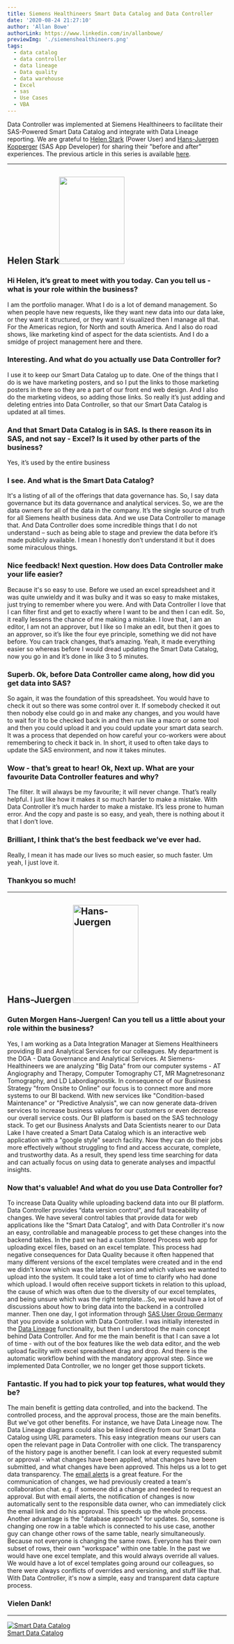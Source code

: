 ```yaml
---
title: Siemens Healthineers Smart Data Catalog and Data Controller
date: '2020-08-24 21:27:10'
author: 'Allan Bowe'
authorLink: https://www.linkedin.com/in/allanbowe/
previewImg: './siemenshealthineers.png'
tags:
  - data catalog
  - data controller
  - data lineage
  - Data quality
  - data warehouse
  - Excel
  - sas
  - Use Cases
  - VBA
---
```


Data Controller was implemented at Siemens Healthineers to facilitate their SAS-Powered Smart Data Catalog and integrate with Data Lineage reporting. We are grateful to <a href="https://www.linkedin.com/in/helen-stark-5bb15b6a/">Helen Stark</a> (Power User) and <a href="https://www.linkedin.com/in/hans-juergen-kopperger-942634b7/">Hans-Juergen Kopperger</a> (SAS App Developer) for sharing their "before and after" experiences. The previous article in this series is available <a href="https://datacontroller.io/der-touristik/">here</a>. <hr /> <h2 aria-level="2">Helen Stark<a href="https://www.linkedin.com/in/helen-stark-5bb15b6a/"><img class="alignright wp-image-1171" src="https://datacontroller.io/wp-content/uploads/2020/08/thumbnail_HStark-225x300.jpg" alt="" width="150" height="200" /></a></h2> <h3 aria-level="2"><span data-contrast="none">Hi Helen, it’s great to meet with you today. Can you tell us - what is your role within the business?</span><span data-ccp-props="{&quot;201341983&quot;:0,&quot;335559738&quot;:40,&quot;335559739&quot;:0,&quot;335559740&quot;:259}"> </span></h3> <span data-contrast="auto">I am the portfolio manager. What I do is a lot of demand management. </span><span data-contrast="auto">So</span><span data-contrast="auto"> when people have new requests, like they want new data into our data lake, or they want it structured, or they want it visualized then I manage all that. For the Americas region, for North and south America. And I also do road shows, like marketing kind of aspect for the data scientists. And I do a smidge of project management here and there.</span><span data-ccp-props="{&quot;201341983&quot;:0,&quot;335559739&quot;:160,&quot;335559740&quot;:259}"> </span> <h3 aria-level="2"><span data-contrast="none">Interesting. And what do you actually use Data Controller for?</span><span data-ccp-props="{&quot;201341983&quot;:0,&quot;335559738&quot;:40,&quot;335559739&quot;:0,&quot;335559740&quot;:259}"> </span></h3> <span data-contrast="auto">I use it to keep our Smart Data Catalog up to date. One of the things that I do is we have marketing posters, and so I put the links to those marketing posters in </span><span data-contrast="auto">there</span><span data-contrast="auto"> so they are a part of our </span><span data-contrast="auto">front end</span><span data-contrast="auto"> web design. And I also do the marketing videos, so adding those links. So really </span><span data-contrast="auto">it</span><span data-contrast="auto">’</span><span data-contrast="auto">s</span><span data-contrast="auto"> just adding and deleting entries into Data Controller, so that our Smart Data Catalog </span><span data-contrast="auto">is updated at all times</span><span data-contrast="auto">.</span><span data-ccp-props="{&quot;201341983&quot;:0,&quot;335559739&quot;:160,&quot;335559740&quot;:259}"> </span> <h3 aria-level="2"><span data-contrast="none">And that Smart Data Catalog is in SAS. Is there reason its in SAS, and not say - Excel? Is it used by other parts of the business?</span><span data-ccp-props="{&quot;201341983&quot;:0,&quot;335559738&quot;:40,&quot;335559739&quot;:0,&quot;335559740&quot;:259}"> </span></h3> <span data-contrast="auto">Yes, it’s used by the entire business</span><span data-ccp-props="{&quot;201341983&quot;:0,&quot;335559739&quot;:160,&quot;335559740&quot;:259}"> </span> <h3 aria-level="2"><span data-contrast="none">I see. And what is the Smart Data Catalog?</span><span data-ccp-props="{&quot;201341983&quot;:0,&quot;335559738&quot;:40,&quot;335559739&quot;:0,&quot;335559740&quot;:259}"> </span></h3> <span data-contrast="auto">It's a listing of all of the offerings that data governance has. So, I say data governance but its data governance and analytical services. So, we are the data owners for all of the data in the company. It’s the single source of truth for all Siemens health business data. And we use Data Controller to manage that. And Data Controller does some incredible things that I do not understand – such as being able to stage and preview the data before it’s made publicly available. I mean I honestly don’t understand it but it does some miraculous things.</span><span data-ccp-props="{&quot;201341983&quot;:0,&quot;335559739&quot;:160,&quot;335559740&quot;:259}"> </span> <h3 aria-level="2"><span data-contrast="none">Nice feedback! Next question. How does Data Controller make your life easier?</span><span data-ccp-props="{&quot;201341983&quot;:0,&quot;335559738&quot;:40,&quot;335559739&quot;:0,&quot;335559740&quot;:259}"> </span></h3> <span data-contrast="auto">Because it's so easy to use. Before we used an excel spreadsheet and it was quite unwieldy and it was bulky and it was so easy to make mistakes, just trying to remember where you were. And with Data Controller I love that I can filter first and get to exactly where I want to be and then I can edit. So, it really lessens the chance of me making a mistake. I love that, I am an editor, I am not an approver, but I like so I make an edit, but then it goes to an approver, so it’s like the four eye principle, something we did not have before. You can track changes, that’s amazing. Yeah, it made everything easier so whereas before I would dread updating the Smart Data Catalog, now you go in and it’s done in like 3 to 5 minutes.</span><span data-ccp-props="{&quot;201341983&quot;:0,&quot;335559739&quot;:160,&quot;335559740&quot;:259}"> </span> <h3 aria-level="2"><span data-contrast="none">Superb. Ok, before Data Controller came along, how did you get data into SAS?</span><span data-ccp-props="{&quot;201341983&quot;:0,&quot;335559738&quot;:40,&quot;335559739&quot;:0,&quot;335559740&quot;:259}"> </span></h3> <span data-contrast="auto">So again, it was the foundation of this spreadsheet. You would have to check it out so there was some control over it. If somebody checked it out then nobody else could go in and make any changes, and you would have to wait for it to be checked back in and then run like a macro or some tool and then you could upload it and you could update your smart data search. </span><span data-contrast="auto">I</span><span data-contrast="auto">t was a process that depended on how careful your co-workers were</span><span data-contrast="auto"> about </span><span data-contrast="auto">remembering to check it back in. In short, it used to often take days to update the SAS environment, and now it takes minutes.</span><span data-ccp-props="{&quot;201341983&quot;:0,&quot;335559739&quot;:160,&quot;335559740&quot;:259}"> </span> <h3 aria-level="2"><span data-contrast="none">Wow - that’s great to hear! Ok, Next up. What are your favourite Data Controller features and why?</span><span data-ccp-props="{&quot;201341983&quot;:0,&quot;335559738&quot;:40,&quot;335559739&quot;:0,&quot;335559740&quot;:259}"> </span></h3> <span data-contrast="auto">The filter. It will always be my favourite; it will never change. That’s really helpful. I just like how it makes it so much harder to make a mistake. With Data Controller it</span><span data-contrast="auto">’</span><span data-contrast="auto">s</span><span data-contrast="auto"> much harder to make a mistake. It’s less prone to human error. And the copy and paste </span><span data-contrast="auto">is</span><span data-contrast="auto"> so easy, and yeah, there is nothing about it that I don’t love.</span><span data-ccp-props="{&quot;201341983&quot;:0,&quot;335559739&quot;:160,&quot;335559740&quot;:259}"> </span> <h3 aria-level="2"><span data-contrast="none">Brilliant, I think that’s the best feedback we’ve ever had.</span><span data-ccp-props="{&quot;201341983&quot;:0,&quot;335559738&quot;:40,&quot;335559739&quot;:0,&quot;335559740&quot;:259}"> </span></h3> <span data-contrast="auto">Really, I mean it has made our lives so much easier, so much faster. Um yeah, I just love it.</span><span data-ccp-props="{&quot;201341983&quot;:0,&quot;335559739&quot;:160,&quot;335559740&quot;:259}"> </span> <h3 aria-level="2"><span data-contrast="none">Thankyou so much!</span><span data-ccp-props="{&quot;201341983&quot;:0,&quot;335559738&quot;:40,&quot;335559739&quot;:0,&quot;335559740&quot;:259}"> </span></h3> <hr /> <h2 aria-level="1"><span data-contrast="none">Hans-Juergen</span><span data-ccp-props="{&quot;201341983&quot;:0,&quot;335559738&quot;:240,&quot;335559739&quot;:0,&quot;335559740&quot;:259}"> <a href="https://www.linkedin.com/in/hans-juergen-kopperger-942634b7/"><img class="alignright wp-image-1181" src="https://datacontroller.io/wp-content/uploads/2020/08/0-1-1-200x300.jpeg" alt="Hans-Juergen" width="150" height="225" /></a></span></h2> <h3 aria-level="2"><span data-contrast="none">Guten</span><span data-contrast="none"> Morgen Hans-Juergen! Can you tell us a little about your role within the business?</span><span data-ccp-props="{&quot;201341983&quot;:0,&quot;335559738&quot;:40,&quot;335559739&quot;:0,&quot;335559740&quot;:259}"> </span></h3> <span data-contrast="auto">Yes, I am working as a Data Integration Manager at Siemens </span><span data-contrast="auto">Healthineers</span><span data-contrast="auto"> providing BI and Analytical Services for our colleagues. My department is the DGA - Data </span><span data-contrast="auto">Governance</span><span data-contrast="auto"> and Analytical Services.</span><span data-contrast="auto"> </span><span data-contrast="auto">At Siemens-</span><span data-contrast="auto">Healthineers</span><span data-contrast="auto"> we are </span><span data-contrast="auto">analyzing</span><span data-contrast="auto"> "Big Data" from our computer systems - AT Angiography and Therapy, Computer Tomography CT, MR </span><span data-contrast="auto">Magnetresonanz</span><span data-contrast="auto"> Tomography, and LD </span><span data-contrast="auto">Labordiagnostik</span><span data-contrast="auto">.</span><span data-ccp-props="{&quot;201341983&quot;:0,&quot;335559739&quot;:160,&quot;335559740&quot;:259}"> </span> <span data-contrast="auto">In consequence of our Business Strategy "from Onsite to Online" our focus is to connect more and more systems to our BI backend.</span><span data-contrast="auto"> </span><span data-contrast="auto">With new services like "Condition-based Maintenance" or "Predictive Analysis", we can now generate data-driven services to increase business values for our customers or even decrease our overall service costs.</span><span data-ccp-props="{&quot;201341983&quot;:0,&quot;335559739&quot;:160,&quot;335559740&quot;:259}"> </span> <span data-contrast="auto">Our BI platform is based on the SAS technology stack</span><span data-contrast="auto">. </span><span data-contrast="auto">To get our Business Analysts and Data Scientists nearer to our Data Lake I have created a Smart Data </span><span data-contrast="auto">Catalog</span><span data-contrast="auto"> which is an interactive web application with a "google style" search facility. Now they can do their jobs more effectively without struggling to find and access accurate, complete, and trustworthy data. As a result, they spend less time searching for data and can </span><span data-contrast="auto">actually focus</span><span data-contrast="auto"> on using data to generate analyses and impactful insights.</span><span data-ccp-props="{&quot;201341983&quot;:0,&quot;335559739&quot;:160,&quot;335559740&quot;:259}"> </span> <h3 aria-level="2"><span data-contrast="none">Now that's valuable!</span><span data-contrast="none"> And what </span><span data-contrast="none">do you use Data Controller for?</span><span data-ccp-props="{&quot;201341983&quot;:0,&quot;335559738&quot;:40,&quot;335559739&quot;:0,&quot;335559740&quot;:259}"> </span></h3> <span data-contrast="auto">To increase Data Quality while uploading </span><span data-contrast="auto">backend </span><span data-contrast="auto">data into our BI platform. </span><span data-contrast="auto"> Data Controller provides “data v</span><span data-contrast="auto">ersion control</span><span data-contrast="auto">”</span><span data-contrast="auto">, </span><span data-contrast="auto">and </span><span data-contrast="auto">full </span><span data-contrast="auto">traceability of changes</span><span data-contrast="auto">. </span><span data-contrast="auto">We have several control tables that provide data for web applications like the "Smart Data </span><span data-contrast="auto">Catalog</span><span data-contrast="auto">"</span><span data-contrast="auto">, and with</span><span data-contrast="auto"> Data</span><span data-contrast="auto"> </span><span data-contrast="auto">Controller it's now an easy, controllable and manageable process to get these changes into the backend tables.</span><span data-ccp-props="{&quot;201341983&quot;:0,&quot;335559739&quot;:160,&quot;335559740&quot;:259}"> </span> <span data-contrast="auto">In the past we had a custom Stored Process web app for uploading excel files, based on a</span><span data-contrast="auto">n excel</span><span data-contrast="auto"> </span><span data-contrast="auto">template. T</span><span data-contrast="auto">his process </span><span data-contrast="auto">had negative consequences for Data Quality</span><span data-contrast="auto"> because it often happened that many different versions of the excel templates were created and in the end we didn't know w</span><span data-contrast="auto">hich </span><span data-contrast="auto">was the latest version and which values we wanted to upload into the system. It could take a lot of time to clarify who had done which upload.</span><span data-ccp-props="{&quot;201341983&quot;:0,&quot;335559739&quot;:160,&quot;335559740&quot;:259}"> </span> <span data-contrast="auto">I would often receive support tickets in relation to this upload, the cause of which was often due to the diversity of our excel templates, and being unsure which was the right template...So, we would have a lot of discussions about how to bring data into the backend in a controlled manner.</span><span data-ccp-props="{&quot;201341983&quot;:0,&quot;335559739&quot;:160,&quot;335559740&quot;:259}"> </span> <span data-contrast="auto">Then one day, I got information through <a href="https://sasusergroup.de/">SAS User Group Germany</a> that you provide a solution with Data Controller. I was initially interested in the <a href="https://docs.datacontroller.io/videos/#data-lineage">Data Lineage</a> functionality, but then I understood the main concept behind Data Controller. And for me the main benefit is that I can save a lot of time - with out of the box features like the web data editor, and the web upload facility with excel spreadsheet drag and drop. </span><span data-contrast="auto"> </span><span data-contrast="auto">And there is the automatic workflow behind with the mandatory approval step. Since we implemented Data Controller, </span><span data-contrast="auto">we no longer get those support tickets.</span><span data-ccp-props="{&quot;201341983&quot;:0,&quot;335551550&quot;:1,&quot;335551620&quot;:1,&quot;335559739&quot;:160,&quot;335559740&quot;:259}"> </span> <h3 aria-level="2"><span data-contrast="none">Fantastic. If you had to pick your top features, what would they be?</span><span data-ccp-props="{&quot;201341983&quot;:0,&quot;335559738&quot;:40,&quot;335559739&quot;:0,&quot;335559740&quot;:259}"> </span></h3> <span data-contrast="auto">The main benefit is getting data controlled, and into the backend. The controlled process, and the approval process, those are the main benefits. But we've got other benefits. For instance, we have Data Lineage now. The Data Lineage diagrams could also be linked directly from our Smart Data </span><span data-contrast="auto">Catalog</span><span data-contrast="auto"> using URL parameters</span><span data-contrast="auto">. </span><span data-contrast="auto">This easy i</span><span data-contrast="auto">ntegration </span><span data-contrast="auto">means </span><span data-contrast="auto">our users can open the relevant page in Data Controller with one click.</span><span data-ccp-props="{&quot;201341983&quot;:0,&quot;335551550&quot;:1,&quot;335551620&quot;:1,&quot;335559739&quot;:160,&quot;335559740&quot;:259}"> </span> <span data-contrast="auto">The transparency of the history page is a</span><span data-contrast="auto">nother </span><span data-contrast="auto">benefit. I can look at every requested submit or approval - what changes have been applied, what changes have been submitted, and what changes have been approved. This helps us a lot to get data transparency.</span><span data-ccp-props="{&quot;201341983&quot;:0,&quot;335559739&quot;:160,&quot;335559740&quot;:259}"> </span> <span data-contrast="auto">The <a href="https://docs.datacontroller.io/emails/">email alerts</a> </span><span data-contrast="auto">is</span><span data-contrast="auto"> a great feature. </span><span data-contrast="auto">For the communication of changes, we had previously created a team's collaboration chat. e.g. if </span><span data-contrast="auto">someone </span><span data-contrast="auto">did a change and needed</span><span data-contrast="auto"> to request</span><span data-contrast="auto"> an approval. But with email alerts, the notification of changes </span><span data-contrast="auto">is now automatically sent to the</span><span data-contrast="auto"> responsible</span><span data-contrast="auto"> data owner</span><span data-contrast="auto">, who can </span><span data-contrast="auto">immediately click the </span><span data-contrast="auto">email </span><span data-contrast="auto">link and </span><span data-contrast="auto">do his approval</span><span data-contrast="auto">. </span><span data-contrast="auto">This </span><span data-contrast="auto">speed</span><span data-contrast="auto">s</span><span data-contrast="auto"> up the whole process.</span><span data-ccp-props="{&quot;201341983&quot;:0,&quot;335559739&quot;:160,&quot;335559740&quot;:259}"> </span> <span data-contrast="auto">Another advantage is the</span><span data-contrast="auto"> </span><span data-contrast="auto">"database approach" for updates. So, someone is changing one row in a table which is connected to his use case, another guy can change other rows of the same table, nearly simultaneously. Because not everyone is changing the same rows. Everyone has their own subset of rows, their own "workspace" within one table. </span><span data-contrast="auto">I</span><span data-contrast="auto">n the past we would have one excel template, and this would always override all values. We would have a lot of excel templates going around our colleagues, so there were always conflicts of overrides and versioning, and stuff like that. With Data Controller, it's</span><span data-contrast="auto"> now</span><span data-contrast="auto"> a simple</span><span data-contrast="auto">, easy and transparent data capture process.</span><span data-ccp-props="{&quot;201341983&quot;:0,&quot;335559739&quot;:160,&quot;335559740&quot;:259}"> </span> <h3 aria-level="2"><span data-contrast="none">Vielen</span><span data-contrast="none"> Dank!</span><span data-ccp-props="{&quot;201341983&quot;:0,&quot;335559738&quot;:40,&quot;335559739&quot;:0,&quot;335559740&quot;:259}"> </span></h3> <hr />

<div class="imgHolder"><a href="https://datacontroller.io/blog"><img class="wp-image-1190 size-large aligncenter" src="https://datacontroller.io/wp-content/uploads/2020/08/Get-Started-Smart-Data-Catalog-1030x580.png" alt="Smart Data Catalog" /><div><span>Smart Data Catalog</span></div></a></div>
